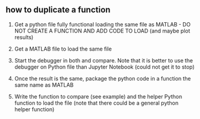 ## how to duplicate a function

1. Get a python file fully functional loading the same file as MATLAB - DO NOT CREATE A FUNCTION AND ADD CODE TO LOAD (and maybe plot results)

2. Get a MATLAB file to load the same file

3. Start the debugger in both and compare. Note that it is better to use the debugger on Python file than Jupyter Notebook (could not get it to stop)

4. Once the result is the same, package the python code in a function the same name as MATLAB

5. Write the function to compare (see example) and the helper Python function to load the file (note that there could be a general python helper function)

